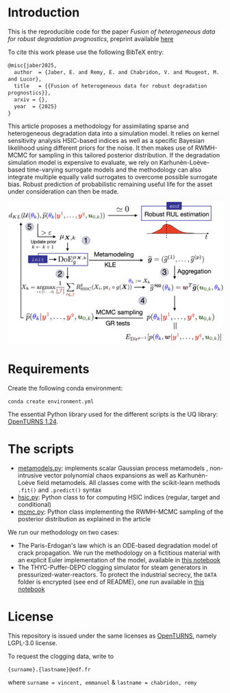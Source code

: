 # Introduction

This is the reproducible code for the paper *Fusion of heterogeneous data for robust degradation prognostics*, preprint available [here](https://edgarjaber.github.io/assets/pdfs/ress_fusion_25.pdf)

To cite this work please use the following BibTeX entry:
```
@misc{jaber2025,
  author  = {Jaber, E. and Remy, E. and Chabridon, V. and Mougeot, M. and Lucor},
  title   = {{Fusion of heterogeneous data for robust degradation prognostics}},
  arxiv = {},
  year  = {2025}
}
```
This article proposes a methodology for assimilating sparse and heterogeneous degradation data into a simulation model. It relies on kernel sensitivity analysis HSIC-based indices as well as a specific Bayesian likelihood using different priors for the noise. It then makes use of RWMH-MCMC for sampling in this tailored posterior distribution. 
If the degradation simulation model is expensive to evaluate, we rely on Karhunèn-Loève-based time-varying surrogate models and the methodology can also integrate multiple equally valid surrogates to overcome possible surrogate bias. Robust prediction of probabilistic remaining useful life for the asset under consideration can then be made.

![General Scheme](plots/FIG1_general_scheme.png)

# Requirements

Create the following conda environment:
```
conda create environment.yml
```
The essential Python library used for the different scripts is the UQ library: [OpenTURNS 1.24](https://github.com/openturns/openturns?tab=GPL-3.0-2-ov-file#).


# The scripts
- [metamodels.py](metamodels.py): implements scalar Gaussian process metamodels , non-intrusive vector polynomial chaos expansions as well as Karhunèn-Loève field metamodels. All classes come with the scikit-learn methods ```.fit()``` and ```.predict()``` syntax 
- [hsic.py](hsic.py): Python class to for computing HSIC indices (regular, target and conditional)
- [mcmc.py](mcmc.py): Python class implementing the RWMH-MCMC sampling of the posterior distribution as explained in the article

We run our methodology on two cases:
-    The Paris-Erdogan's law which is an ODE-based degradation model of crack propagation. We run the methodology on a fictitious material with an explicit Euler implementation of the model, available in [this notebook](methodology_crack_growth.ipynb)
- The THYC-Puffer-DEPO clogging simulator for steam generators in pressurized-water-reactors. To protect the industrial secrecy, the ```DATA``` folder is encrypted (see end of README), one run available in [this notebook](methodology_clogging.ipynb)


# License
This repository is issued under the same licenses as [OpenTURNS](https://github.com/openturns/openturns?tab=GPL-3.0-2-ov-file#), namely LGPL-3.0 license.


To request the clogging data, write to
```
{surname}.{lastname}@edf.fr
```
where 
```surname = vincent, emmanuel``` 
 & ```lastname = chabridon, remy```